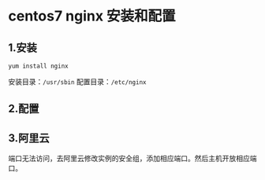 # centos7 nginx 安装和配置

## 1.安装
```shell
yum install nginx
```
安装目录：`/usr/sbin`
配置目录：`/etc/nginx`

## 2.配置

## 3.阿里云

端口无法访问，去阿里云修改实例的安全组，添加相应端口。然后主机开放相应端口。